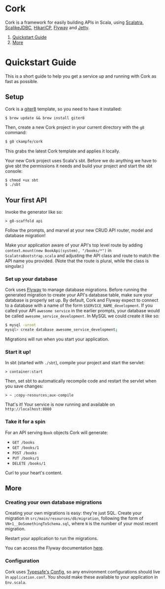 # Cork #

Cork is a framework for easily building APIs in Scala, using [Scalatra](http://scalatra.org/), [ScalikeJDBC](http://scalikejdbc.org/), [HikariCP](http://brettwooldridge.github.io/HikariCP/), [Flyway](http://flywaydb.org/) and [Jetty](http://www.eclipse.org/jetty/).

1. [Quickstart Guide](#quickstart-guide)
2. [More](#more)

# Quickstart Guide #

This is a short guide to help you get a service up and running with Cork as fast as possible.

## Setup ##

Cork is a [giter8](https://github.com/n8han/giter8) template, so you need to have it installed:

```
$ brew update && brew install giter8
```

Then, create a new Cork project in your current directory with the `g8` command:
```sh
$ g8 ckampfe/cork
```

This grabs the latest Cork template and applies it locally.

Your new Cork project uses Scala's sbt. Before we do anything we have to give sbt the permissions it needs and build your project and start the sbt console:

```sh
$ chmod +ux sbt
$ ./sbt
```

## Your first API ##

Invoke the generator like so:
```
> g8-scaffold api
```

Follow the prompts, and marvel at your new CRUD API router, model and database migration!

Make your application aware of your API's top level route by adding `context.mount(new BookApi(system), "/books/*")` in `ScalatraBootstrap.scala` and adjusting the API class and route to match the API name you provided. (Note that the route is plural, while the class is singular.)

### Set up your database ###

Cork uses [Flyway](http://flywaydb.org/) to manage database migrations. Before running the generated migration to create your API's database table, make sure your database is properly set up. By default, Cork and Flyway expect to connect to a database with a name of the form `$SERVICE_NAME_development`. If you called your API `awesome service` in the earlier prompts, your database would be called `awesome_service_development`. In MySQL we could create it like so:
```sh
$ mysql -uroot
mysql> create database awesome_service_development;
```

Migrations will run when you start your application.


### Start it up! ###

In sbt (started with `./sbt`), compile your project and start the servlet: 

```
> container:start
```
Then, set sbt to automatically recompile code and restart the servlet when you save changes:

```
> ~ ;copy-resources;aux-compile
```

That's it! Your service is now running and available on `http://localhost:8080`

### Take it for a spin ###

For an API serving `Book` objects Cork will generate:

- `GET /books`
- `GET /books/1`
- `POST /books`
- `PUT /books/1`
- `DELETE /books/1`

Curl to your heart's content.


## More ##

### Creating your own database migrations ###

Creating your own migrations is easy: they're just SQL. Create your migration in `src/main/resources/db/migration`, following the form of `VN+1__DoSomethingToSchema.sql`, where `N` is the number of your most recent migration.

Restart your application to run the migrations.

You can access the Flyway documentation [here](http://flywaydb.org/documentation/).

### Configuration ###

Cork uses [Typesafe's Config](https://github.com/typesafehub/config), so any
environment configurations should live in `application.conf`. You should make
these available to your application in `Env.scala`.
